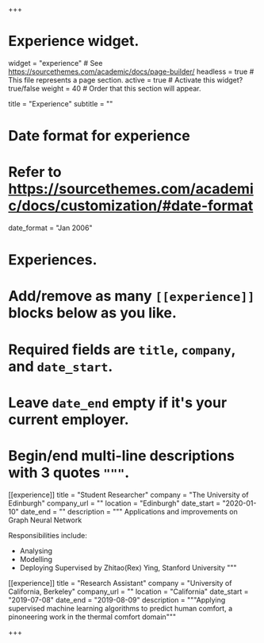 +++
# Experience widget.
widget = "experience"  # See https://sourcethemes.com/academic/docs/page-builder/
headless = true  # This file represents a page section.
active = true  # Activate this widget? true/false
weight = 40  # Order that this section will appear.

title = "Experience"
subtitle = ""

# Date format for experience
#   Refer to https://sourcethemes.com/academic/docs/customization/#date-format
date_format = "Jan 2006"

# Experiences.
#   Add/remove as many `[[experience]]` blocks below as you like.
#   Required fields are `title`, `company`, and `date_start`.
#   Leave `date_end` empty if it's your current employer.
#   Begin/end multi-line descriptions with 3 quotes `"""`.

[[experience]]
  title = "Student Researcher"
  company = "The University of Edinburgh"
  company_url = ""
  location = "Edinburgh"
  date_start = "2020-01-10"
  date_end = ""
  description = """
  Applications and improvements on Graph Neural Network
  
  Responsibilities include:
  
  * Analysing
  * Modelling
  * Deploying
  Supervised by Zhitao(Rex) Ying, Stanford University
  """

[[experience]]
  title = "Research Assistant"
  company = "University of California, Berkeley"
  company_url = ""
  location = "California"
  date_start = "2019-07-08"
  date_end = "2019-08-09"
  description = """Applying supervised machine learning algorithms to predict human comfort, a pinoneering work in the thermal comfort domain"""

+++
